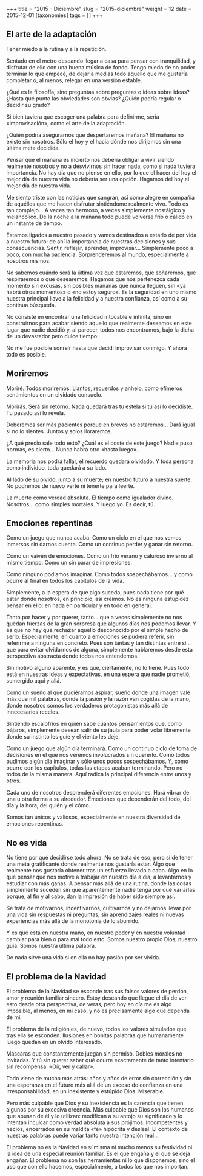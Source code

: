+++
title = "2015 - Diciembre"
slug = "2015-diciembre"
weight = 12
date = 2015-12-01
[taxonomies]
tags = []
+++

## El arte de la adaptación

Tener miedo a la rutina y a la repetición.

Sentado en el metro deseando llegar a casa para pensar con tranquilidad, y disfrutar de ello con una buena música de fondo. Tengo miedo de no poder terminar lo que empecé, de dejar a medias todo aquello que me gustaría completar o, al menos, relegar en una versión estable.

¿Qué es la filosofía, sino preguntas sobre preguntas o ideas sobre ideas? ¿Hasta qué punto las obviedades son obvias? ¿Quién podría regular o decidir su grado?

Si bien tuviera que escoger una palabra para definirme, sería «improvisación», como el arte de la adaptación.

¿Quién podría asegurarnos que despertaremos mañana? El mañana no existe sin nosotros. Sólo el hoy y el hacia dónde nos dirijamos sin una última meta decidida.

Pensar que el mañana es incierto nos debería obligar a vivir siendo realmente nosotros y no a desvivirnos sin hacer nada, como si nada tuviera importancia. No hay día que no piense en ello, por lo que el hacer del hoy el mejor día de nuestra vida no debería ser una opción. Hagamos del hoy el mejor día de nuestra vida.

Me siento triste con las noticias que sangran, así como alegre en compañía de aquéllos que me hacen disfrutar sintiéndome realmente vivo. Todo es tan complejo… A veces tan hermoso, a veces simplemente nostálgico y melancólico. De la noche a la mañana todo puede volverse frío o cálido en un instante de tiempo.

Estamos ligados a nuestro pasado y vamos destinados a estarlo de por vida a nuestro futuro: de ahí la importancia de nuestras decisiones y sus consecuencias. Sentir, reflejar, aprender, improvisar… Simplemente poco a poco, con mucha paciencia. Sorprenderemos al mundo, especialmente a nosotros mismos.

No sabemos cuándo será la última vez que estaremos, que soñaremos, que respiraremos o que desearemos. Hagamos que nos pertenezca cada momento sin excusas, sin posibles mañanas que nunca lleguen, sin «ya habrá otros momentos» o «no estoy seguro». Es la seguridad en uno mismo nuestra principal llave a la felicidad y a nuestra confianza, así como a su continua búsqueda.

No consiste en encontrar una felicidad intocable e infinita, sino en construirnos para acabar siendo aquello que realmente deseamos en este lugar que nadie decidió y, al parecer, todos nos encontramos, bajo la dicha de un devastador pero dulce tiempo.

No me fue posible sonreír hasta que decidí improvisar conmigo. Y ahora todo es posible.


## Moriremos

Moriré. Todos moriremos.
Llantos, recuerdos y anhelo,
como efímeros sentimientos
en un olvidado consuelo.

Morirás. Será sin retorno.
Nada quedará tras tu estela
si tú así lo decidiste.
Tu pasado así lo revela.

Deberemos ser más pacientes
porque en breves no estaremos…
Dará igual si no lo sientes.
Juntos y solos lloraremos.

¿A qué precio sale todo esto?
¿Cuál es el coste de este juego?
Nadie puso normas, es cierto…
Nunca habrá otro «hasta luego».

La memoria nos podrá fallar,
el recuerdo quedará olvidado.
Y toda persona como individuo,
toda quedará a su lado.

Al lado de su olvido, junto a su muerte;
en nuestro futuro a nuestra suerte.
No podremos de nuevo verte
ni tenerte para leerte.

La muerte como verdad absoluta.
El tiempo como igualador divino.
Nosotros… como simples mortales.
Y luego yo. Es decir, tú.


## Emociones repentinas

Como un juego que nunca acaba. Como un ciclo en el que nos vemos inmersos sin darnos cuenta. Como un continuo perder y ganar sin retorno.

Como un vaivén de emociones. Como un frío verano y caluroso invierno al mismo tiempo. Como un sin parar de impresiones.

Como ninguno podíamos imaginar. Como todos sospechábamos… y como ocurre al final en todos los capítulos de la vida.

Simplemente, a la espera de que algo suceda, pues nada tiene por qué estar donde nosotros, en principio, así creímos. No es ninguna estupidez pensar en ello: en nada en particular y en todo en general.

Tanto por hacer y por querer, tanto… que a veces simplemente no nos quedan fuerzas de la gran sorpresa que algunos días nos podemos llevar. Y es que no hay que rechazar aquello desconocido por el simple hecho de serlo. Especialmente, en cuanto a emociones se pudiera referir, sin referirme a ninguna en concreto. Pues son tantas y tan distintas entre sí… que para evitar olvidarnos de alguna, simplemente hablaremos desde esta perspectiva abstracta donde todos nos entendemos.

Sin motivo alguno aparente, y es que, ciertamente, no lo tiene. Pues todo está en nuestras ideas y expectativas, en una espera que nadie prometió, sumergido aquí y allá.

Como un sueño al que pudiéramos aspirar, sueño donde una imagen vale más que mil palabras, donde la pasión y la razón van cogidas de la mano, donde nosotros somos los verdaderos protagonistas más allá de innecesarios recelos.

Sintiendo escalofríos en quién sabe cuántos pensamientos que, como pájaros, simplemente desean salir de su jaula para poder volar libremente donde su instinto les guíe y el viento les deje.

Como un juego que algún día terminará. Como un continuo ciclo de toma de decisiones en el que nos veremos involucrados sin quererlo. Como todos pudimos algún día imaginar y sólo unos pocos sospechábamos. Y, como ocurre con los capítulos, todas las etapas acaban terminando. Pero no todos de la misma manera. Aquí radica la principal diferencia entre unos y otros.

Cada uno de nosotros desprenderá diferentes emociones. Hará vibrar de una u otra forma a su alrededor. Emociones que dependerán del todo, del día y la hora, del quién y el cómo.

Somos tan únicos y valiosos, especialmente en nuestra diversidad de emociones repentinas.


## No es vida

No tiene por qué decidirse todo ahora. No se trata de eso, pero sí de tener una meta gratificante donde realmente nos gustaría estar. Algo que realmente nos gustaría obtener tras un esfuerzo llevado a cabo. Algo en lo que pensar que nos motive a trabajar en nuestro día a día, a levantarnos y estudiar con más ganas. A pensar más allá de una rutina, donde las cosas simplemente suceden sin que aparentemente nadie tenga por qué variarlas porque, al fin y al cabo, dan la impresión de haber sido siempre así.

Se trata de motivarnos, incentivarnos, cultivarnos y no dejarnos llevar por una vida sin respuestas ni preguntas, sin aprendizajes reales ni nuevas experiencias más allá de la monotonía de lo aburrido.

Y es que está en nuestra mano, en nuestro poder y en nuestra voluntad cambiar para bien o para mal todo esto. Somos nuestro propio Dios, nuestro guía. Somos nuestra última palabra.

De nada sirve una vida si en ella no hay pasión por ser vivida.


## El problema de la Navidad

El problema de la Navidad se esconde tras sus falsos valores de perdón, amor y reunión familiar sincero. Estoy deseando que llegue el día de ver esto desde otra perspectiva, de veras, pero hoy en día me es algo imposible, al menos, en mi caso, y no es precisamente algo que dependa de mí.

El problema de la religión es, de nuevo, todos los valores simulados que tras ella se esconden. Ilusiones en bonitas palabras que humanamente luego quedan en un olvido interesado.

Máscaras que constantemente juegan sin permiso. Dobles morales no invitadas. Y tú sin querer saber qué ocurre exactamente de tanto intentarlo sin recompensa. «Oír, ver y callar».

Todo viene de mucho más atrás: años y años de error sin corrección y sin una esperanza en el futuro más allá de un exceso de confianza en una irresponsabilidad, en un inexistente y estúpido Dios. Miserable.

Pero más culpable que Dios y su inexistencia es la carencia que tienen algunos por su excesiva creencia. Más culpable que Dios son los humanos que abusan de él y lo utilizan: modifican a su antojo su significado y lo intentan inculcar como verdad absoluta a sus prójimos. Incompetentes y necios, encerrados en su maldita «fe» hipócrita y desleal. El contexto de nuestras palabras puede variar tanto nuestra intención real…

El problema no es la Navidad en sí misma ni mucho menos su festividad ni la idea de una especial reunión familiar. Es el que engaña y el que se deja engañar. El problema no son las herramientas ni lo que disponemos, sino el uso que con ello hacemos, especialmente, a todos los que nos importan.

